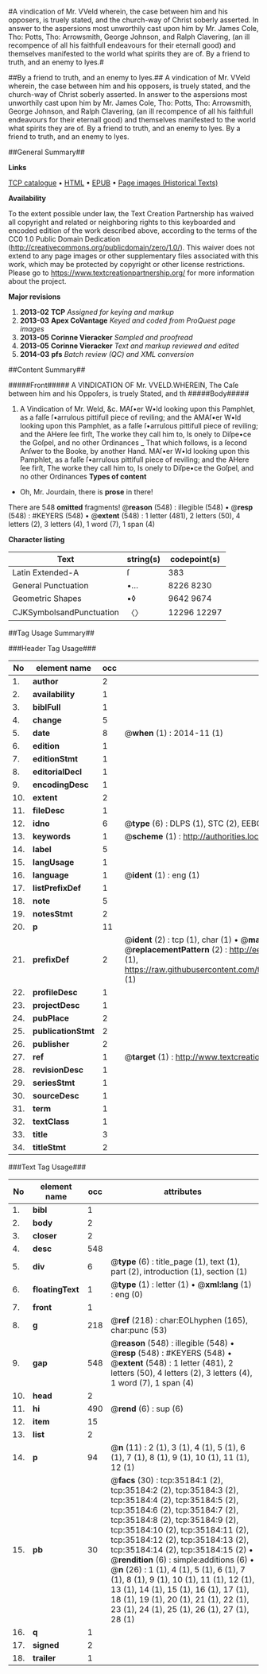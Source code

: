 #A vindication of Mr. VVeld wherein, the case between him and his opposers, is truely stated, and the church-way of Christ soberly asserted. In answer to the aspersions most unworthily cast upon him by Mr. James Cole, Tho: Potts, Tho: Arrowsmith, George Johnson, and Ralph Clavering, (an ill recompence of all his faithfull endeavours for their eternall good) and themselves manifested to the world what spirits they are of. By a friend to truth, and an enemy to lyes.#

##By a friend to truth, and an enemy to lyes.##
A vindication of Mr. VVeld wherein, the case between him and his opposers, is truely stated, and the church-way of Christ soberly asserted. In answer to the aspersions most unworthily cast upon him by Mr. James Cole, Tho: Potts, Tho: Arrowsmith, George Johnson, and Ralph Clavering, (an ill recompence of all his faithfull endeavours for their eternall good) and themselves manifested to the world what spirits they are of. By a friend to truth, and an enemy to lyes.
By a friend to truth, and an enemy to lyes.

##General Summary##

**Links**

[TCP catalogue](http://www.ota.ox.ac.uk/tcp/)  • 
[HTML](http://tei.it.ox.ac.uk/tcp/Texts-HTML/free/A65/A65022.html)  • 
[EPUB](http://tei.it.ox.ac.uk/tcp/Texts-EPUB/free/A65/A65022.epub) • 
[Page images (Historical Texts)](https://historicaltexts.jisc.ac.uk/eebo-99830730e)

**Availability**

To the extent possible under law, the Text Creation Partnership has waived all copyright and related or neighboring rights to this keyboarded and encoded edition of the work described above, according to the terms of the CC0 1.0 Public Domain Dedication (http://creativecommons.org/publicdomain/zero/1.0/). This waiver does not extend to any page images or other supplementary files associated with this work, which may be protected by copyright or other license restrictions. Please go to https://www.textcreationpartnership.org/ for more information about the project.

**Major revisions**

1. __2013-02__ __TCP__ *Assigned for keying and markup*
1. __2013-03__ __Apex CoVantage__ *Keyed and coded from ProQuest page images*
1. __2013-05__ __Corinne Vieracker__ *Sampled and proofread*
1. __2013-05__ __Corinne Vieracker__ *Text and markup reviewed and edited*
1. __2014-03__ __pfs__ *Batch review (QC) and XML conversion*

##Content Summary##

#####Front#####
 A VINDICATION OF Mr. VVELD.WHEREIN, The Caſe between him and his Oppoſers, is truely Stated, and th
#####Body#####

1. A Vindication of Mr. Weld, &c.
MAſ•er W•ld looking upon this Pamphlet, as a falſe ſ•arrulous pittifull piece of reviling; and the AMAſ•er W•ld looking upon this Pamphlet, as a falſe ſ•arrulous pittifull piece of reviling; and the AHere ſee firſt, The worke they call him to, Is onely to Diſpe•ce the Goſpel, and no other Ordinances
    _ That which follows, is a ſecond Anſwer to the Booke, by another Hand.
MAſ•er W•ld looking upon this Pamphlet, as a falſe ſ•arrulous pittifull piece of reviling; and the AHere ſee firſt, The worke they call him to, Is onely to Diſpe•ce the Goſpel, and no other Ordinances
**Types of content**

  * Oh, Mr. Jourdain, there is **prose** in there!

There are 548 **omitted** fragments! 
 @__reason__ (548) : illegible (548)  •  @__resp__ (548) : #KEYERS (548)  •  @__extent__ (548) : 1 letter (481), 2 letters (50), 4 letters (2), 3 letters (4), 1 word (7), 1 span (4)

**Character listing**


|Text|string(s)|codepoint(s)|
|---|---|---|
|Latin Extended-A|ſ|383|
|General Punctuation|•…|8226 8230|
|Geometric Shapes|▪◊|9642 9674|
|CJKSymbolsandPunctuation|〈〉|12296 12297|

##Tag Usage Summary##

###Header Tag Usage###

|No|element name|occ|attributes|
|---|---|---|---|
|1.|__author__|2||
|2.|__availability__|1||
|3.|__biblFull__|1||
|4.|__change__|5||
|5.|__date__|8| @__when__ (1) : 2014-11 (1)|
|6.|__edition__|1||
|7.|__editionStmt__|1||
|8.|__editorialDecl__|1||
|9.|__encodingDesc__|1||
|10.|__extent__|2||
|11.|__fileDesc__|1||
|12.|__idno__|6| @__type__ (6) : DLPS (1), STC (2), EEBO-CITATION (1), PROQUEST (1), VID (1)|
|13.|__keywords__|1| @__scheme__ (1) : http://authorities.loc.gov/ (1)|
|14.|__label__|5||
|15.|__langUsage__|1||
|16.|__language__|1| @__ident__ (1) : eng (1)|
|17.|__listPrefixDef__|1||
|18.|__note__|5||
|19.|__notesStmt__|2||
|20.|__p__|11||
|21.|__prefixDef__|2| @__ident__ (2) : tcp (1), char (1)  •  @__matchPattern__ (2) : ([0-9\-]+):([0-9IVX]+) (1), (.+) (1)  •  @__replacementPattern__ (2) : http://eebo.chadwyck.com/downloadtiff?vid=$1&page=$2 (1), https://raw.githubusercontent.com/textcreationpartnership/Texts/master/tcpchars.xml#$1 (1)|
|22.|__profileDesc__|1||
|23.|__projectDesc__|1||
|24.|__pubPlace__|2||
|25.|__publicationStmt__|2||
|26.|__publisher__|2||
|27.|__ref__|1| @__target__ (1) : http://www.textcreationpartnership.org/docs/. (1)|
|28.|__revisionDesc__|1||
|29.|__seriesStmt__|1||
|30.|__sourceDesc__|1||
|31.|__term__|1||
|32.|__textClass__|1||
|33.|__title__|3||
|34.|__titleStmt__|2||


###Text Tag Usage###

|No|element name|occ|attributes|
|---|---|---|---|
|1.|__bibl__|1||
|2.|__body__|2||
|3.|__closer__|2||
|4.|__desc__|548||
|5.|__div__|6| @__type__ (6) : title_page (1), text (1), part (2), introduction (1), section (1)|
|6.|__floatingText__|1| @__type__ (1) : letter (1)  •  @__xml:lang__ (1) : eng (0)|
|7.|__front__|1||
|8.|__g__|218| @__ref__ (218) : char:EOLhyphen (165), char:punc (53)|
|9.|__gap__|548| @__reason__ (548) : illegible (548)  •  @__resp__ (548) : #KEYERS (548)  •  @__extent__ (548) : 1 letter (481), 2 letters (50), 4 letters (2), 3 letters (4), 1 word (7), 1 span (4)|
|10.|__head__|2||
|11.|__hi__|490| @__rend__ (6) : sup (6)|
|12.|__item__|15||
|13.|__list__|2||
|14.|__p__|94| @__n__ (11) : 2 (1), 3 (1), 4 (1), 5 (1), 6 (1), 7 (1), 8 (1), 9 (1), 10 (1), 11 (1), 12 (1)|
|15.|__pb__|30| @__facs__ (30) : tcp:35184:1 (2), tcp:35184:2 (2), tcp:35184:3 (2), tcp:35184:4 (2), tcp:35184:5 (2), tcp:35184:6 (2), tcp:35184:7 (2), tcp:35184:8 (2), tcp:35184:9 (2), tcp:35184:10 (2), tcp:35184:11 (2), tcp:35184:12 (2), tcp:35184:13 (2), tcp:35184:14 (2), tcp:35184:15 (2)  •  @__rendition__ (6) : simple:additions (6)  •  @__n__ (26) : 1 (1), 4 (1), 5 (1), 6 (1), 7 (1), 8 (1), 9 (1), 10 (1), 11 (1), 12 (1), 13 (1), 14 (1), 15 (1), 16 (1), 17 (1), 18 (1), 19 (1), 20 (1), 21 (1), 22 (1), 23 (1), 24 (1), 25 (1), 26 (1), 27 (1), 28 (1)|
|16.|__q__|1||
|17.|__signed__|2||
|18.|__trailer__|1||
